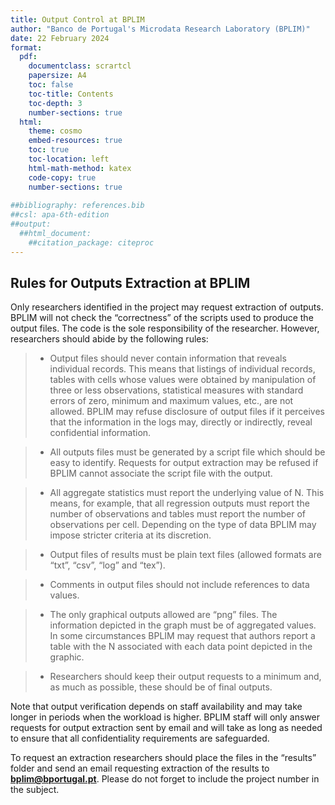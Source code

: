 ```yaml
---
title: Output Control at BPLIM
author: "Banco de Portugal's Microdata Research Laboratory (BPLIM)"
date: 22 February 2024
format:
  pdf: 
    documentclass: scrartcl
    papersize: A4
    toc: false
    toc-title: Contents
    toc-depth: 3
    number-sections: true  
  html:
    theme: cosmo
    embed-resources: true
    toc: true
    toc-location: left
    html-math-method: katex
    code-copy: true
    number-sections: true
    
##bibliography: references.bib
##csl: apa-6th-edition
##output:
  ##html_document:
    ##citation_package: citeproc
---
```



## Rules for Outputs Extraction at BPLIM

Only researchers identified in the project may request extraction of outputs. BPLIM will not check the “correctness” of the scripts used to produce the output files. The code is the sole responsibility of the researcher. However, researchers should abide by the following rules:

  > - Output files should never contain information that reveals individual records. This means that listings of individual records, tables with cells whose values were obtained by manipulation of three or less observations, statistical measures with standard errors of zero, minimum and maximum values, etc., are not allowed. BPLIM may refuse disclosure of output files if it perceives that the information in the logs may, directly or indirectly, reveal confidential information.
  
  > -	All outputs files must be generated by a script file which should be easy to identify. Requests for output extraction may be refused if BPLIM cannot associate the script file with the output.
   
  > -	All aggregate statistics must report the underlying value of N. This means, for example, that all regression outputs must report the number of observations and tables must report the number of observations per cell. Depending on the type of data BPLIM may impose stricter criteria at its discretion.
  
  > -	Output files of results must be plain text files (allowed formats are “txt”, “csv”, “log” and “tex”).
  
  > -	Comments in output files should not include references to data values.
  
  > -	The only graphical outputs allowed are “png” files. The information depicted in the graph must be of aggregated values. In some circumstances BPLIM may request that authors report a table with the N associated with each data point depicted in the graphic.  
  
  > -	Researchers should keep their output requests to a minimum and, as much as possible, these should be of final outputs.
  
  
  
Note that output verification depends on staff availability and may take longer in periods when the workload is higher. BPLIM staff will only answer requests for output extraction sent by email and will take as long as needed to ensure that all confidentiality requirements are safeguarded.


To request an extraction researchers should place the files in the “results” folder and send an email requesting extraction of the results to **bplim@bportugal.pt**. Please do not forget to include the project number in the subject.


